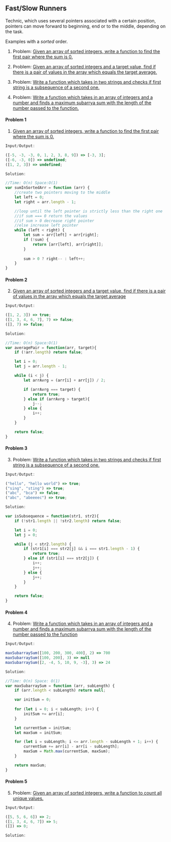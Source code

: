 ## Fast/Slow Runners

Technic, which uses several pointers associated with a certain position, pointers can move forward to beginning, end or to the middle, depending on the task.

Examples with a *sorted* order.

1. Problem: [Given an array of sorted integers, write a function to find the first pair where the sum is 0.](#problem-1)

2. Problem: [Given an array of sorted integers and a target value, find if there is a pair of values in the array which equals the target average.](#problem-2)

3. Problem: [Write a function which takes in two strings and checks if first string is a subsequence of a second one.](#problem-3)

4. Problem: [Write a function which takes in an array of integers and a number and finds a maximum subarrya sum with the length of the number passed to the function.](#problem-4)

#### Problem 1

1. [Given an array of sorted integers, write a function to find the first pair where the sum is 0.](./fc_sumInSortedArray.js)
   
```javascript
Input/Output:

([-5, -3, -3, 0, 1, 2, 3, 8, 9]) => [-3, 3];
([-6, -3, 0]) => undefined;
([1, 2, 3]) => undefined;
```

```javascript
Solution:

//Time: O(n) Space:O(1)
var sumInSortedArr = function (arr) {
    //create two pointers moving to the middle
    let left = 0;
    let right = arr.length - 1;

    //loop until the left pointer is strictly less than the right one
    //if sum === 0 return the values
    //if sum > 0 decrease right pointer
    //else increase left pointer
    while (left < right) {
        let sum = arr[left] + arr[right];
        if (!sum) {
            return [arr[left], arr[right]];
        } 
        
        sum > 0 ? right-- : left++;
    }
}
```

#### Problem 2

2. [Given an array of sorted integers and a target value, find if there is a pair of values in the array which equals the target average](./fsRun_averagePair)

```javascript
Input/Output:

([1, 2, 3]) => true;
([1, 3, 4, 6, 7], 7) => false;
([], 7) => false;
```

```javascript
Solution:

//Time: O(n) Space:O(1)
var averagePair = function(arr, target){
    if (!arr.length) return false;

    let i = 0;
    let j = arr.length - 1;

    while (i < j) {
        let arrAvrg = (arr[i] + arr[j]) / 2;

        if (arrAvrg === target) {
            return true;
        } else if (arrAvrg > target){
            j--;
        } else {
            i++;
        }
    }

    return false;
}
```

#### Problem 3

3. Problem: [Write a function which takes in two strings and checks if first string is a subsequence of a second one.](./fsRun_isSubsequence.js)

```javascript
Input/Output:

("hello", "hello world") => true;
("sing", "sting") => true;
("abc", "bca") => false;
("abc", "abeeeec") => true;
```

```javascript
Solution:

var isSubsequence = function(str1, str2){
    if (!str1.length || !str2.length) return false;

    let i = 0;
    let j = 0;

    while (j < str2.length) {
        if (str1[i] === str2[j] && i === str1.length - 1) {
            return true;
        } else if (str1[i] === str2[j]) {
            i++;
            j++;
        } else {
            j++;
        }
    }

    return false;
}

```

#### Problem 4

4. Problem: [Write a function which takes in an array of integers and a number and finds a maximum subarrya sum with the length of the number passed to the function](./fsRun_maxSubarraySum.js)

```javascript
Input/Output:

maxSubarraySum([100, 200, 300, 400], 2) => 700
maxSubarraySum([100, 200], 3) => null
maxSubarraySum([2, -4, 5, 10, 9, -3], 3) => 24
```

```javascript
Solution:

//Time: O(n) Space: O(1)
var maxSubarraySum = function (arr, subLength) {
    if (arr.length < subLength) return null;

    var initSum = 0;
    
    for (let i = 0; i < subLength; i++) {
        initSum += arr[i];
    }

    let currentSum = initSum;
    let maxSum = initSum;

    for (let i = subLength; i <= arr.length - subLength + 1; i++) {
        currentSum += arr[i] - arr[i - subLength];
        maxSum = Math.max(currentSum, maxSum);
    }

    return maxSum;
}
```

#### Problem 5
5. Problem: [Given an array of sorted integers, write a function to count all unique values.](./fc_uniqueValsInSortedArray.js)
   
```javascript
Input/Output:

([5, 5, 6, 6]) => 2;
([1, 3, 4, 6, 7]) => 5;
([]) => 0;
```

```javascript
Solution:
```
